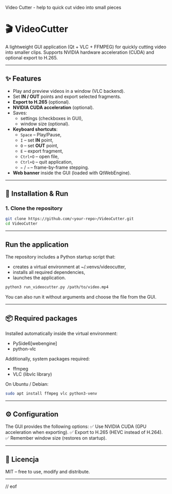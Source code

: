 Video Cutter - help to quick cut video into small pieces

# 🎬 VideoCutter

A lightweight GUI application (Qt + VLC + FFMPEG) for quickly cutting video into smaller clips.
Supports NVIDIA hardware acceleration (CUDA) and optional export to H.265.

---

## ✨ Features

- Play and preview videos in a window (VLC backend).
- Set **IN / OUT** points and export selected fragments.
- **Export to H.265** (optional).
- **NVIDIA CUDA acceleration** (optional).
- Saves:
  - settings (checkboxes in GUI),
  - window size (optional).
- **Keyboard shortcuts**:
  - `Space` – Play/Pause,
  - `I` – set **IN** point,
  - `O` – set **OUT** point,
  - `E` – export fragment,
  - `Ctrl+O` – open file,
  - `Ctrl+Q` – quit application,
  - `←` / `→` – frame-by-frame stepping.
- **Web banner** inside the GUI (loaded with QtWebEngine).

---

## 🚀 Installation & Run

### 1. Clone the repository
```bash
git clone https://github.com/<your-repo>/VideoCutter.git
cd VideoCutter
```

---

## Run the application

The repository includes a Python startup script that:
- creates a virtual environment at ~/.venvs/videocutter,
- installs all required dependencies,
- launches the application.

```bash
python3 run_videocutter.py /path/to/video.mp4
```

You can also run it without arguments and choose the file from the GUI.

---

## 📦 Required packages

Installed automatically inside the virtual environment:
- PySide6[webengine]
- python-vlc

Additionally, system packages required:
- ffmpeg
- VLC (libvlc library)

On Ubuntu / Debian:

```bash
sudo apt install ffmpeg vlc python3-venv
```

---

## ⚙️ Configuration

The GUI provides the following options:
✅ Use NVIDIA CUDA (GPU acceleration when exporting).
✅ Export to H.265 (HEVC instead of H.264).
✅ Remember window size (restores on startup).

---

## 📜 Licencja

MIT
– free to use, modify and distribute.

---

// eof
